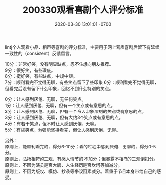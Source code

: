 ﻿---
layout: post
title:  "200330观看喜剧个人评分标准"
date:   2020-03-30 13:01:01 -0700
categories: reviews
---
lintj个人观看小品、相声等喜剧的评分标准，主要用于网上观看喜剧后留下有延续一致性的（consistent）反馈留言。  
  
10分：非常好笑，没有明显缺点，忍不住想向朋友推荐。  
9分：很好笑，有些瑕疵。  
8分：挺好笑，有些缺点，中规中矩。  
7分：顺利看完不觉得无聊，有些笑点留下了些印象
6分：顺利看完不觉得无聊，但看完后没有留下什么印象，回忆不到什么特别的笑点。  
  
0分：让人感到厌倦、无聊，无任何笑点。   
1分：让人感到厌倦、无聊，但有一个笑点或有意思的点。  
2分：让人感到厌倦、无聊，但有一个令人印象深刻的笑点或有意思的点。  
3分：让人感到厌倦、无聊，但有大约3个笑点或有意思的点。  
4分：有若干笑点，但不时让人感到厌倦、无聊。  
5分：有些笑点，勉强能坚持看完，但让人感到厌倦、无聊。  
  
另外：  
原则上，能顺利看完的，得分6-10分；看的过程中感到厌倦、无聊的，得分0-5分。  
原则上，弘扬相符的三观、有感人情节的 不加分；但暴露不相符的三观倒扣分。  
原则上，不因为演员是否大牌、人生经历是否坎坷等加减分。  
原则上，不因为版权、模仿、抄袭等争议因素减分。着重于节目本身带给自己的感受。  
  
